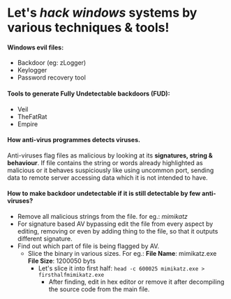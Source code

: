 # Let's _hack windows_ systems by various techniques & tools!

#### Windows evil files:
- Backdoor (eg: zLogger)
- Keylogger
- Password recovery tool

#### Tools to generate Fully Undetectable backdoors (FUD):
- Veil
- TheFatRat
- Empire

#### How anti-virus programmes detects viruses.
Anti-viruses flag files as malicious by looking at its **signatures, string & behaviour**.
If file contains the string or words already highlighted as malicious or it behaves suspiciously like using uncommon port, 
sending data to remote server accessing data which it is not intended to have.

#### How to make backdoor undetectable if it is still detectable by few anti-viruses?
- Remove all malicious strings from the file. for eg.: _mimikatz_
- For signature based AV bypassing edit the file from every aspect by editing, removing or even by adding thing to the file, so that it outputs different signature.
- Find out which part of file is being flagged by AV.
  - Slice the binary in various sizes. For eg.: **File Name**: mimikatz.exe **File Size**: 1200050 byts
    - Let's slice it into first half: `head -c 600025 mimikatz.exe > firsthalfmimikatz.exe`
      - After finding, edit in hex editor or remove it after decompiling the source code from the main file.
